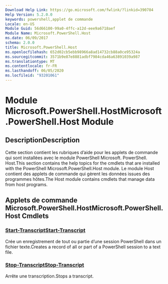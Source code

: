 ```yaml
---
Download Help Link: https://go.microsoft.com/fwlink/?linkid=390784
Help Version: 5.2.0.0
keywords: powershell,applet de commande
Locale: en-US
Module Guid: 56d66100-99a0-4ffc-a12d-eee9a6718aef
Module Name: Microsoft.PowerShell.Host
ms.date: 06/09/2017
schema: 2.0.0
title: Microsoft.PowerShell.Host
ms.openlocfilehash: 652d02cb5ebb98966a8ad14732cb88a0ce95324a
ms.sourcegitcommit: 3571b9e87e8881adbf7984cda46a63891039a987
ms.translationtype: MT
ms.contentlocale: fr-FR
ms.lasthandoff: 06/05/2020
ms.locfileid: "93201061"
---
```

# <span data-ttu-id="22d19-103">Module Microsoft.PowerShell.Host</span><span class="sxs-lookup"><span data-stu-id="22d19-103">Microsoft.PowerShell.Host Module</span></span>

## <span data-ttu-id="22d19-104">Description</span><span class="sxs-lookup"><span data-stu-id="22d19-104">Description</span></span>

<span data-ttu-id="22d19-105">Cette section contient les rubriques d’aide pour les applets de commande qui sont installées avec le module PowerShell Microsoft. PowerShell. Host.</span><span class="sxs-lookup"><span data-stu-id="22d19-105">This section contains the help topics for the cmdlets that are installed with the PowerShell Microsoft.PowerShell.Host module.</span></span> <span data-ttu-id="22d19-106">Le module Host contient des applets de commande qui gèrent les données issues des programmes hôtes.</span><span class="sxs-lookup"><span data-stu-id="22d19-106">The Host module contains cmdlets that manage data from host programs.</span></span>

## <span data-ttu-id="22d19-107">Applets de commande Microsoft.PowerShell.Host</span><span class="sxs-lookup"><span data-stu-id="22d19-107">Microsoft.PowerShell.Host Cmdlets</span></span>

### [<span data-ttu-id="22d19-108">Start-Transcript</span><span class="sxs-lookup"><span data-stu-id="22d19-108">Start-Transcript</span></span>](Start-Transcript.md)
<span data-ttu-id="22d19-109">Crée un enregistrement de tout ou partie d’une session PowerShell dans un fichier texte.</span><span class="sxs-lookup"><span data-stu-id="22d19-109">Creates a record of all or part of a PowerShell session to a text file.</span></span>

### [<span data-ttu-id="22d19-110">Stop-Transcript</span><span class="sxs-lookup"><span data-stu-id="22d19-110">Stop-Transcript</span></span>](Stop-Transcript.md)
<span data-ttu-id="22d19-111">Arrête une transcription.</span><span class="sxs-lookup"><span data-stu-id="22d19-111">Stops a transcript.</span></span>
